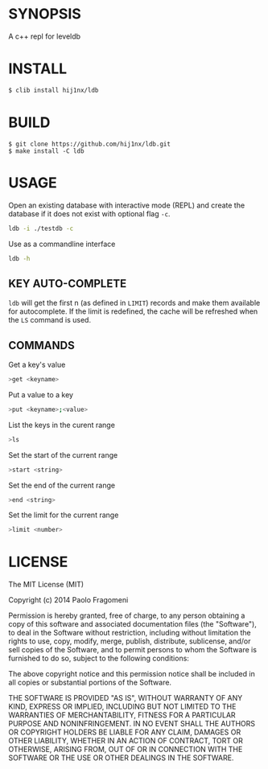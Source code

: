 # SYNOPSIS
A c++ repl for leveldb

# INSTALL

```bash
$ clib install hij1nx/ldb
```

# BUILD

```cli
$ git clone https://github.com/hij1nx/ldb.git
$ make install -C ldb
```

# USAGE
Open an existing database with interactive mode (REPL) and create the
database if it does not exist with optional flag `-c`.
```bash
ldb -i ./testdb -c
```

Use as a commandline interface
```bash
ldb -h
```


## KEY AUTO-COMPLETE
`ldb` will get the first n (as defined in `LIMIT`) records and make them
available for autocomplete. If the limit is redefined, the cache will be
refreshed when the `LS` command is used.

## COMMANDS

Get a key's value
```bash
>get <keyname>
```

Put a value to a key
```bash
>put <keyname>;<value>
```

List the keys in the curent range
```bash
>ls
```

Set the start of the current range
```bash
>start <string>
```

Set the end of the current range
```bash
>end <string>
```

Set the limit for the current range
```bash
>limit <number>
```

# LICENSE

The MIT License (MIT)

Copyright (c) 2014 Paolo Fragomeni

Permission is hereby granted, free of charge, to any person obtaining a copy
of this software and associated documentation files (the "Software"), to deal
in the Software without restriction, including without limitation the rights
to use, copy, modify, merge, publish, distribute, sublicense, and/or sell
copies of the Software, and to permit persons to whom the Software is
furnished to do so, subject to the following conditions:

The above copyright notice and this permission notice shall be included in
all copies or substantial portions of the Software.

THE SOFTWARE IS PROVIDED "AS IS", WITHOUT WARRANTY OF ANY KIND, EXPRESS OR
IMPLIED, INCLUDING BUT NOT LIMITED TO THE WARRANTIES OF MERCHANTABILITY,
FITNESS FOR A PARTICULAR PURPOSE AND NONINFRINGEMENT. IN NO EVENT SHALL THE
AUTHORS OR COPYRIGHT HOLDERS BE LIABLE FOR ANY CLAIM, DAMAGES OR OTHER
LIABILITY, WHETHER IN AN ACTION OF CONTRACT, TORT OR OTHERWISE, ARISING FROM,
OUT OF OR IN CONNECTION WITH THE SOFTWARE OR THE USE OR OTHER DEALINGS IN
THE SOFTWARE.
